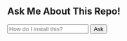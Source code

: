 <html>
<head>
<script src="https://cdn.jsdelivr.net/npm/marked/marked.min.js"></script>
</head>
<body>
<h2>Ask Me About This Repo!</h2>
<input type="text" id="prompt" placeholder="How do I install this?" />
<button onclick="askLLM()">Ask</button>
<div id="response"></div>

<script>
async function askLLM() {
  const prompt = document.getElementById('prompt').value;
  const responseEl = document.getElementById('response');
  
  responseEl.innerHTML = 'Thinking...';

  const res = await fetch('https://YOUR_API_ENDPOINT', {
    method: 'POST',
    headers: {'Content-Type': 'application/json'},
    body: JSON.stringify({ prompt })
  });
  
  const data = await res.json();
  responseEl.innerHTML = marked.parse(data.response);
}
</script>
</body>
</html>
